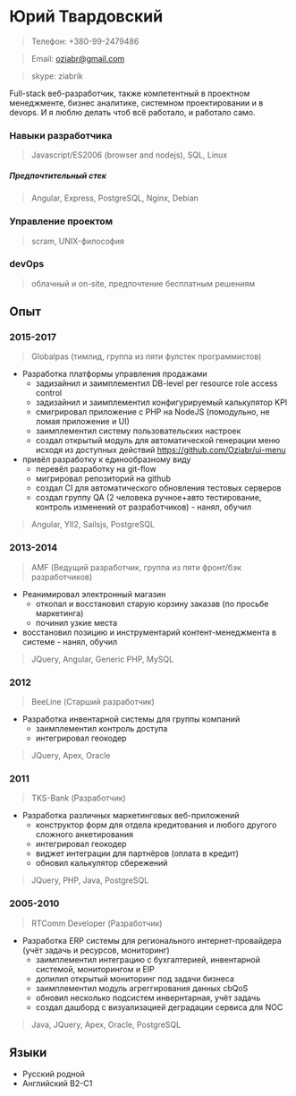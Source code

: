 # Юрий Твардовский

> Телефон: +380-99-2479486

> Email: oziabr@gmail.com

> skype: ziabrik

Full-stack веб-разработчик, также компетентный в проектном менеджменте, бизнес аналитике, системном проектировании и в devops.
И я люблю делать чтоб всё работало, и работало само.

### Навыки разработчика
> Javascript/ES2006 (browser and nodejs), SQL, Linux

##### Предпочтительный стек
> Angular, Express, PostgreSQL, Nginx, Debian

### Управление проектом
> scram, UNIX-философия

### devOps
> облачный и on-site, предпочтение бесплатным решениям

## Опыт

### 2015-2017
> Globalpas (тимлид, группа из пяти фулстек программистов)
- Разработка платформы управления продажами
  - задизайнил и заимплементил DB-level per resource role access control
  - задизайнил и заимплементил конфигурируемый калькулятор KPI
  - смигрировал приложение с PHP на NodeJS (помодульно, не ломая приложение и UI)
  - заимплементил систему пользовательских настроек
  - создал открытый модуль для автоматической генерации меню исходя из доступных действий https://github.com/Oziabr/ui-menu
- привёл разработку к единообразному виду
  - перевёл разработку на git-flow
  - мигрировал репозиторий на github
  - создал CI для автоматического обновления тестовых серверов
  - создал группу QA (2 человека ручное+авто тестирование, контроль изменений от разработчиков) - нанял, обучил
> Angular, YII2, Sailsjs, PostgreSQL

### 2013-2014
> AMF (Ведущий разработчик, группа из пяти фронт/бэк разработчиков)
- Реанимировал электронный магазин
  - откопал и восстановил старую корзину заказав (по просьбе маркетинга)
  - починил узкие места
- восстановил позицию и инструментарий контент-менеджмента в системе - нанял, обучил
> JQuery, Angular, Generic PHP, MySQL

### 2012
> BeeLine (Старший разработчик)
- Разработка инвентарной системы для группы компаний
  - заимплементил контроль доступа
  - интегрировал геокодер
> JQuery, Apex, Oracle

### 2011
> TKS-Bank (Разработчик)
- Разработка различных маркетинговых веб-приложений
  - конструктор форм для отдела кредитования и любого другого сложного анкетирования
  - интегрировал геокодер
  - виджет интеграции для партнёров (оплата в кредит)
  - обновил калькулятор сбережений
> JQuery, PHP, Java, PostgreSQL

### 2005-2010
> RTComm Developer (Разработчик)
- Разработка ERP системы для регионального интернет-провайдера (учёт задачь и ресурсов, мониторинг)
  - заимплементил интеграцию с бухгалтерией, инвентарной системой, мониторингом и EIP
  - допилил открытый мониторинг под задачи бизнеса
  - заимплементил модуль агреггирования данных cbQoS
  - обновил несколько подсистем инвернтарная, учёт задачь
  - создал дашборд с визуализацией деградации сервиса для NOC
> Java, JQuery, Apex, Oracle, PostgreSQL

## Языки
- Русский родной
- Английский B2-C1

